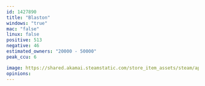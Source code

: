 ```yaml
---
id: 1427890
title: "Blaston"
windows: "true"
mac: "false"
linux: false
positive: 513
negative: 46
estimated_owners: "20000 - 50000"
peak_ccu: 6

image: https://shared.akamai.steamstatic.com/store_item_assets/steam/apps/1427890/header.jpg?t=1681359966
opinions:
---
```

